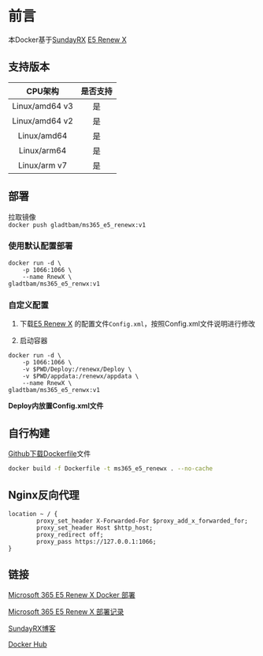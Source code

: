 # 前言
本Docker基于[SundayRX](https://blog.csdn.net/qq_33212020?type=blog) [E5 Renew X](https://blog.csdn.net/qq_33212020/article/details/119747634)

## 支持版本

| CPU架构 | 是否支持 |
| :------:  | :------: |
| Linux/amd64 v3 | 是 |
| Linux/amd64 v2 | 是 |
| Linux/amd64 | 是 |
| Linux/arm64 | 是 |
| Linux/arm v7 | 是 |

## 部署

拉取镜像  
`docker push gladtbam/ms365_e5_renewx:v1`

### 使用默认配置部署

```
docker run -d \
    -p 1066:1066 \
    --name RnewX \
gladtbam/ms365_e5_renwx:v1
```

### 自定义配置

1. 下载[E5 Renew X](https://sundayrx.lanzoui.com/aW09Lsss75g) 的配置文件`Config.xml`，按照Config.xml文件说明进行修改

2. 启动容器  
```
docker run -d \
    -p 1066:1066 \
    -v $PWD/Deploy:/renewx/Deploy \
    -v $PWD/appdata:/renewx/appdata \
    --name RnewX \
gladtbam/ms365_e5_renwx:v1
```

**Deploy内放置Config.xml文件**  

## 自行构建

[Github下载Dockerfile](https://github.com/Gladtbam/ms365_e5_renewx_docker)文件  

```bash
docker build -f Dockerfile -t ms365_e5_renewx . --no-cache
```

## Nginx反向代理

```
location ~ / {
        proxy_set_header X-Forwarded-For $proxy_add_x_forwarded_for;
        proxy_set_header Host $http_host;
        proxy_redirect off;
        proxy_pass https://127.0.0.1:1066;
}
```

## 链接

[Microsoft 365 E5 Renew X Docker 部署](https://www.gladtbam.top/posts/22256/)

[Microsoft 365 E5 Renew X 部署记录](https://www.gladtbam.top/posts/37680/)

[SundayRX博客](https://blog.csdn.net/qq_33212020/article/details/119747634)

[Docker Hub](https://hub.docker.com/repository/docker/gladtbam/ms365_e5_renewx)
